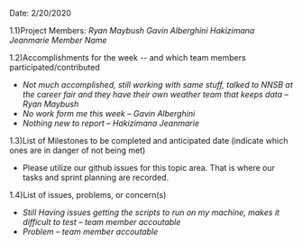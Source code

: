 ﻿Date: 2/20/2020

1.1)Project Members:
_Ryan Maybush_
_Gavin Alberghini_
_Hakizimana Jeanmarie_
_Member Name_

1.2)Accomplishments for the week -- and which team members participated/contributed

- _Not much accomplished, still working with same stuff, talked to NNSB at the career fair and they have their own weather team that keeps data – Ryan Maybush_
- _No work form me this week – Gavin Alberghini_
- _Nothing new to report – Hakizimana Jeanmarie_


1.3)List of Milestones to be completed and anticipated date (indicate which ones are in danger of not being met)

- Please utilize our github issues for this topic area. That is where our tasks and sprint planning are recorded. 

1.4)List of issues, problems, or concern(s)
- _Still Having issues getting the scripts to run on my machine, makes it difficult to test – team member accoutable_
- _Problem – team member accoutable_
